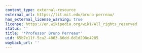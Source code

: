 ```yaml
---
content_type: external-resource
external_url: https://lit.mit.edu/bruno-perreau/
has_external_license_warning: true
license: https://en.wikipedia.org/wiki/All_rights_reserved
status: ''
title: '*Professor Bruno Perreau*'
uid: 65b7e11f-5ca2-4063-86dd-6d1d298e4285
wayback_url: ''
---
```

